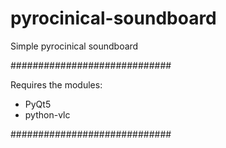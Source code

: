 # pyrocinical-soundboard
Simple pyrocinical soundboard

#############################

Requires the modules:
* PyQt5
* python-vlc

#############################
